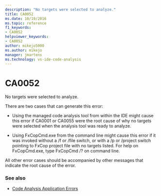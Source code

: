 ```yaml
---
description: "No targets were selected to analyze."
title: CA0052
ms.date: 10/19/2016
ms.topic: reference
f1_keywords:
- CA0052
helpviewer_keywords:
- CA0052
author: mikejo5000
ms.author: mikejo
manager: jmartens
ms.technology: vs-ide-code-analysis
---
```

# CA0052


No targets were selected to analyze.

There are two cases that can generate this error:

- Using the managed code analysis tool from within the IDE might cause this error if CA0001 or CA0055 were the root cause of why no targets were selected when the analysis tool was ready to analyze.

- Using FxCopCmd.exe from the command line might cause this error if it was invoked without a /f or /file switch, or with a /p or /project switch pointing to FxCop project file with no targets listed. For help on FxCopCmd.exe, type FxCopCmd /? on command line.

All other error cases should be accompanied by other messages that indicate the root cause of the error.

### See also

- [Code Analysis Application Errors](../code-quality/code-analysis-application-errors.md)
